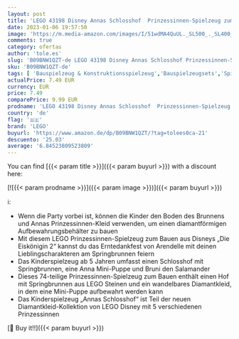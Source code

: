 ```yaml
---
layout: post
title: 'LEGO 43198 Disney Annas Schlosshof  Prinzessinnen-Spielzeug zum Bauen aus Die Eiskönigin 2 mit Anna Mini-Puppe  Diamantkleid-Kollektion'
date: 2023-01-06 19:57:50
image: 'https://m.media-amazon.com/images/I/51wdMA4QuUL._SL500_._SL400_.jpg'
comments: true
category: ofertas
author: 'tole.es'
slug: 'B09BNW1QZT-de LEGO 43198 Disney Annas Schlosshof Prinzessinnen-Spielzeug...'
sku: 'B09BNW1QZT-de'
tags: [ 'Bauspielzeug & Konstruktionsspielzeug','Bauspielzeugsets','Spielzeug','lego','🇩🇪', ]
actualPrice: 7.49 EUR
currency: EUR
price: 7.49
comparePrice: 9.99 EUR
prodname: 'LEGO 43198 Disney Annas Schlosshof  Prinzessinnen-Spielzeug zum Bauen aus Die Eiskönigin 2 mit Anna Mini-Puppe  Diamantkleid-Kollektion'
country: 'de'
flag: '🇩🇪'
brand: 'LEGO'
buyurl: 'https://www.amazon.de/dp/B09BNW1QZT/?tag=tolees0ca-21'
descuento: '25.03'
average: '6.84523809523809'
---
```


You can find [{{< param title >}}]({{< param buyurl >}}) with a discount here:

[![{{< param prodname >}}]({{< param image >}})]({{< param buyurl >}})

ℹ️:

- Wenn die Party vorbei ist, können die Kinder den Boden des Brunnens und Annas Prinzessinnen-Kleid verwenden, um einen diamantförmigen Aufbewahrungsbehälter zu bauen
- Mit diesem LEGO Prinzessinnen-Spielzeug zum Bauen aus Disneys „Die Eiskönigin 2“ kannst du das Erntedankfest von Arendelle mit deinen Lieblingscharakteren am Springbrunnen feiern
- Das Kinderspielzeug ab 5 Jahren umfasst einen Schlosshof mit Springbrunnen, eine Anna Mini-Puppe und Bruni den Salamander
- Dieses 74-teilige Prinzessinnen-Spielzeug zum Bauen enthält einen Hof mit Springbrunnen aus LEGO Steinen und ein wandelbares Diamantkleid, in dem eine Mini-Puppe aufbewahrt werden kann
- Das Kinderspielzeug „Annas Schlosshof“ ist Teil der neuen Diamantkleid-Kollektion von LEGO Disney mit 5 verschiedenen Prinzessinnen

[🛒 Buy it!!]({{< param buyurl >}})

